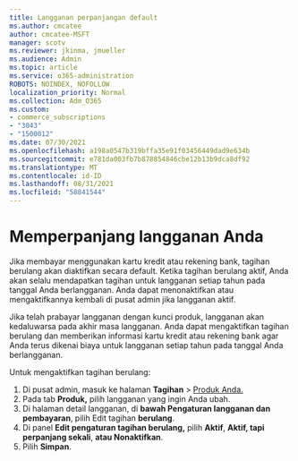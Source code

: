 ```yaml
---
title: Langganan perpanjangan default
ms.author: cmcatee
author: cmcatee-MSFT
manager: scotv
ms.reviewer: jkinma, jmueller
ms.audience: Admin
ms.topic: article
ms.service: o365-administration
ROBOTS: NOINDEX, NOFOLLOW
localization_priority: Normal
ms.collection: Adm_O365
ms.custom:
- commerce_subscriptions
- "3043"
- "1500012"
ms.date: 07/30/2021
ms.openlocfilehash: a198a0547b319bffa35e91f03456449dad9e634b
ms.sourcegitcommit: e781da003fb7b878854846cbe12b13b9dca8df92
ms.translationtype: MT
ms.contentlocale: id-ID
ms.lasthandoff: 08/31/2021
ms.locfileid: "58841544"
---
```

# <a name="renewing-your-subscription"></a>Memperpanjang langganan Anda

Jika membayar menggunakan kartu kredit atau rekening bank, tagihan berulang akan diaktifkan secara default. Ketika tagihan berulang aktif, Anda akan selalu mendapatkan tagihan untuk langganan setiap tahun pada tanggal Anda berlangganan. Anda dapat menonaktifkan atau mengaktifkannya kembali di pusat admin jika langganan aktif.

Jika telah prabayar langganan dengan kunci produk, langganan akan kedaluwarsa pada akhir masa langganan. Anda dapat mengaktifkan tagihan berulang dan memberikan informasi kartu kredit atau rekening bank agar Anda terus dikenai biaya untuk langganan setiap tahun pada tanggal Anda berlangganan.

Untuk mengaktifkan tagihan berulang:

1. Di pusat admin, masuk ke halaman **Tagihan**  >  [Produk Anda.](https://go.microsoft.com/fwlink/p/?linkid=842054)
2. Pada tab **Produk,** pilih langganan yang ingin Anda ubah.
3. Di halaman detail langganan, di **bawah Pengaturan langganan dan pembayaran**, pilih Edit tagihan **berulang**.
4. Di panel **Edit pengaturan tagihan berulang,** pilih **Aktif**, **Aktif, tapi perpanjang sekali**, **atau Nonaktifkan**.
5. Pilih **Simpan**. 